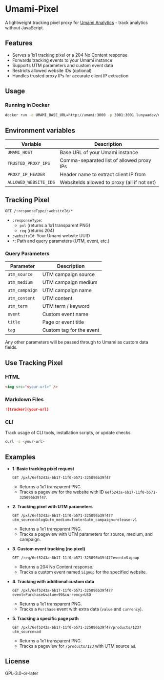 # Umami-Pixel

A lightweight tracking pixel proxy for [Umami Analytics](https://umami.is/) - track analytics without JavaScript.

## Features

- Serves a 1x1 tracking pixel or a 204 No Content response
- Forwards tracking events to your Umami instance
- Supports UTM parameters and custom event data
- Restricts allowed website IDs (optional)
- Handles trusted proxy IPs for accurate client IP extraction

## Usage

### Running in Docker

```sh
docker run -e UMAMI_BASE_URL=http://umami:3000 -p 3001:3001 lunyaadev/umami-pixel:latest
```

## Environment variables

| Variable              | Description                                  |
| --------------------- | -------------------------------------------- |
| `UMAMI_HOST`          | Base URL of your Umami instance              |
| `TRUSTED_PROXY_IPS`   | Comma-separated list of allowed proxy IPs    |
| `PROXY_IP_HEADER`     | Header name to extract client IP from        |
| `ALLOWED_WEBSITE_IDS` | WebsiteIds allowed to proxy (all if not set) |

## Tracking Pixel

`GET /:responseType/:websiteId/*`

- `:responseType`:
  - `pxl` (returns a 1x1 transparent PNG)
  - `req` (returns 204)
- `:websiteId`: Your Umami website UUID
- `*`: Path and query parameters (UTM, event, etc.)

### Query Parameters

| Parameter      | Description              |
| -------------- | ------------------------ |
| `utm_source`   | UTM campaign source      |
| `utm_medium`   | UTM campaign medium      |
| `utm_campaign` | UTM campaign name        |
| `utm_content`  | UTM content              |
| `utm_term`     | UTM term / keyword       |
| `event`        | Custom event name        |
| `title`        | Page or event title      |
| `tag`          | Custom tag for the event |

Any other parameters will be passed through to Umami as custom data fields.

## Use Tracking Pixel

### HTML

```html
<img src="<your-url>" />
```

### Markdown Files

```markdown
![tracker](your-url)
```

### CLI

Track usage of CLI tools, installation scripts, or update checks.

```sh
curl -s <your-url>
```

## Examples

- **1. Basic tracking pixel request**

  `GET /pxl/6ef5243a-6b17-11f0-b571-325096b39f47`

  - Returns a 1x1 transparent PNG.
  - Tracks a pageview for the website with ID `6ef5243a-6b17-11f0-b571-325096b39f47`.

- **2. Tracking pixel with UTM parameters**

  `GET /pxl/6ef5243a-6b17-11f0-b571-325096b39f47?utm_source=blog&utm_medium=footer&utm_campaign=release-v1`

  - Returns a 1x1 transparent PNG.
  - Tracks a pageview with UTM parameters for source, medium, and campaign.

- **3. Custom event tracking (no pixel)**

  `GET /req/6ef5243a-6b17-11f0-b571-325096b39f47?event=Signup`

  - Returns a 204 No Content response.
  - Tracks a custom event named `Signup` for the specified website.

- **4. Tracking with additional custom data**

  `GET /pxl/6ef5243a-6b17-11f0-b571-325096b39f47?event=Purchase&value=99&currency=USD`

  - Returns a 1x1 transparent PNG.
  - Tracks a `Purchase` event with extra data (`value` and `currency`).

- **5. Tracking a specific page path**

  `GET /pxl/6ef5243a-6b17-11f0-b571-325096b39f47/products/123?utm_source=ad`

  - Returns a 1x1 transparent PNG.
  - Tracks a pageview for `/products/123` with UTM source `ad`.

## License

GPL-3.0-or-later
